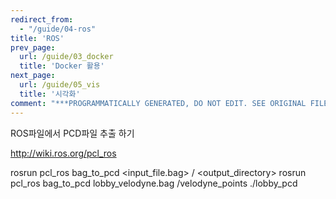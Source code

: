 ```yaml
---
redirect_from:
  - "/guide/04-ros"
title: 'ROS'
prev_page:
  url: /guide/03_docker
  title: 'Docker 활용'
next_page:
  url: /guide/05_vis
  title: '시각화'
comment: "***PROGRAMMATICALLY GENERATED, DO NOT EDIT. SEE ORIGINAL FILES IN /content***"
---
```

ROS파일에서 PCD파일 추출 하기


http://wiki.ros.org/pcl_ros

rosrun pcl_ros bag_to_pcd <input_file.bag> /<topic> <output_directory>
rosrun pcl_ros bag_to_pcd lobby_velodyne.bag /velodyne_points ./lobby_pcd
